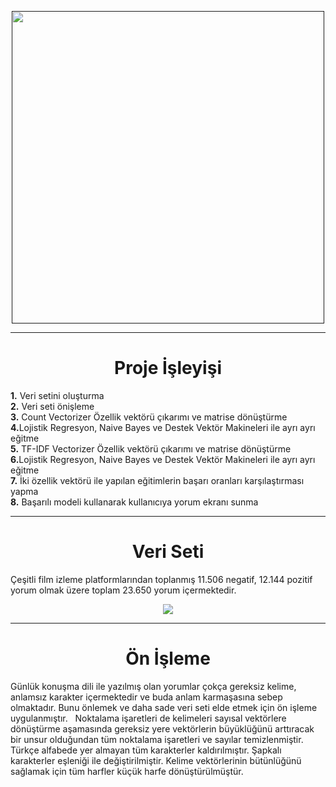 

<p align='center'>
<a href="">
    <img  src="https://user-images.githubusercontent.com/34273337/115793736-54bd8480-a3d5-11eb-8113-f4a6b801a1ae.PNG" width="500"></a>
 </p>
<hr>
<div align="center">
   <h1>Proje İşleyişi</h1> 
</div>
<p> 
    <b>1.</b> Veri setini oluşturma
<br>
  <b>2.</b> Veri seti önişleme
<br>
  <b>3.</b> Count Vectorizer Özellik vektörü çıkarımı ve  matrise dönüştürme
<br>
  <b>4.</b>Lojistik Regresyon, Naive Bayes ve Destek Vektör Makineleri ile  ayrı ayrı eğitme
<br>
  <b>5.</b> TF-IDF Vectorizer Özellik vektörü çıkarımı ve matrise dönüştürme
<br>
  <b>6.</b>Lojistik Regresyon, Naive Bayes ve Destek Vektör Makineleri ile  ayrı ayrı eğitme
<br>
  <b>7.</b> İki özellik vektörü ile yapılan eğitimlerin başarı oranları karşılaştırması yapma
<br>
  <b>8.</b> Başarılı modeli kullanarak kullanıcıya yorum ekranı sunma

</p>
<hr>
<div align="center">
   <h1>Veri Seti</h1> 
</div>
<p>Çeşitli film izleme platformlarından  toplanmış  11.506 negatif, 12.144 pozitif yorum olmak üzere toplam 23.650 yorum içermektedir.</p>
<p align='center'>
<a href="">
    <img  src="https://user-images.githubusercontent.com/34273337/115794578-e679c180-a3d6-11eb-9174-15fcb2d8775e.PNG" ></a>
 </p>
<hr>
<div align="center">
   <h1>Ön İşleme</h1> 
</div>

<p> 
 Günlük konuşma dili ile yazılmış olan yorumlar çokça gereksiz kelime, anlamsız karakter içermektedir ve buda anlam karmaşasına sebep olmaktadır. Bunu önlemek ve daha sade veri seti elde etmek için ön işleme uygulanmıştır.
 
Noktalama işaretleri de kelimeleri sayısal vektörlere dönüştürme aşamasında gereksiz yere vektörlerin büyüklüğünü arttıracak bir unsur olduğundan tüm noktalama işaretleri ve sayılar temizlenmiştir. Türkçe alfabede yer almayan tüm karakterler kaldırılmıştır. Şapkalı karakterler eşleniği ile değiştirilmiştir. Kelime vektörlerinin bütünlüğünü sağlamak için tüm harfler küçük harfe dönüştürülmüştür. 
</p>



